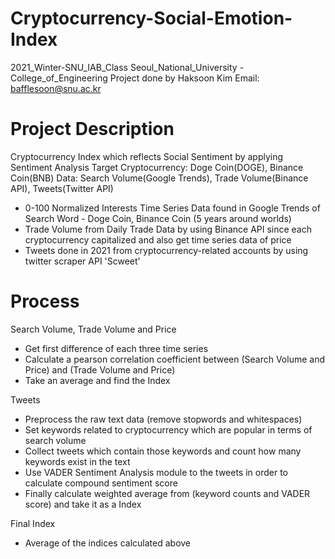 # Cryptocurrency-Social-Emotion-Index
2021_Winter-SNU_IAB_Class
Seoul_National_University - College_of_Engineering
Project done by Haksoon Kim
Email: bafflesoon@snu.ac.kr

# Project Description
Cryptocurrency Index which reflects Social Sentiment by applying Sentiment Analysis
Target Cryptocurrency: Doge Coin(DOGE), Binance Coin(BNB)
Data: Search Volume(Google Trends), Trade Volume(Binance API), Tweets(Twitter API)
- 0-100 Normalized Interests Time Series Data found in Google Trends of Search Word - Doge Coin, Binance Coin (5 years around worlds)
- Trade Volume from Daily Trade Data by using Binance API since each cryptocurrency capitalized and also get time series data of price
- Tweets done in 2021 from cryptocurrency-related accounts by using twitter scraper API 'Scweet'

# Process
Search Volume, Trade Volume and Price
- Get first difference of each three time series
- Calculate a pearson correlation coefficient between (Search Volume and Price) and (Trade Volume and Price)
- Take an average and find the Index

Tweets
- Preprocess the raw text data (remove stopwords and whitespaces)
- Set keywords related to cryptocurrency which are popular in terms of search volume
- Collect tweets which contain those keywords and count how many keywords exist in the text
- Use VADER Sentiment Analysis module to the tweets in order to calculate compound sentiment score
- Finally calculate weighted average from (keyword counts and VADER score) and take it as a Index

Final Index
- Average of the indices calculated above
